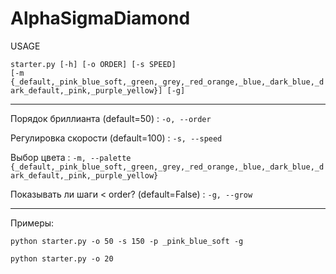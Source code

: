 # AlphaSigmaDiamond
USAGE 

`
starter.py [-h] [-o ORDER] [-s SPEED]                                                                                   [-m {_default,_pink_blue_soft,_green,_grey,_red_orange,_blue,_dark_blue,_dark_default,_pink,_purple_yellow}] [-g]
`
___
Порядок бриллианта (default=50) : `-o, --order `

Регулировка скорости (default=100) : `-s, --speed`

Выбор цвета : `-m, --palette {_default,_pink_blue_soft,_green,_grey,_red_orange,_blue,_dark_blue,_dark_default,_pink,_purple_yellow}`

Показывать ли шаги < order? (default=False) : `-g, --grow`
___
Примеры:
```
python starter.py -o 50 -s 150 -p _pink_blue_soft -g
```
```
python starter.py -o 20
```
